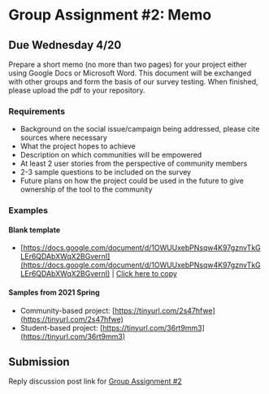 # Group Assignment #2: Memo

## Due Wednesday 4/20

Prepare a short memo (no more than two pages) for your project either using Google Docs or Microsoft Word. This document will be exchanged with other groups and form the basis of our survey testing. When finished, please upload the pdf to your repository.

### Requirements

- Background on the social issue/campaign being addressed, please cite sources where necessary
- What the project hopes to achieve
- Description on which communities will be empowered
- At least 2 user stories from the perspective of community members
- 2-3 sample questions to be included on the survey
- Future plans on how the project could be used in the future to give ownership of the tool to the community

### Examples

#### Blank template

- [https://docs.google.com/document/d/1OWUUxebPNsqw4K97gznvTkGLEr6QDAbXWqX2BGvernI](https://docs.google.com/document/d/1OWUUxebPNsqw4K97gznvTkGLEr6QDAbXWqX2BGvernI) | [Click here to copy](https://docs.google.com/document/d/1OWUUxebPNsqw4K97gznvTkGLEr6QDAbXWqX2BGvernI/copy)

#### Samples from 2021 Spring

- Community-based project: [https://tinyurl.com/2s47hfwe](https://tinyurl.com/2s47hfwe)
- Student-based project: [https://tinyurl.com/36rt9mm3](https://tinyurl.com/36rt9mm3)


## Submission

Reply discussion post link for [Group Assignment #2](https://github.com/albertkun/22S-ASIAAM-191A/discussions/13)
